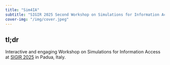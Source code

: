 ```yaml
---
title: "Sim4IA"
subtitle: "SIGIR 2025 Second Workshop on Simulations for Information Access"
cover-img: "/img/cover.jpeg"
---
```


## tl;dr

Interactive and engaging Workshop on Simulations for Information Access at [SIGIR 2025](https://sigir2025.dei.unipd.it/) in Padua, Italy. 
